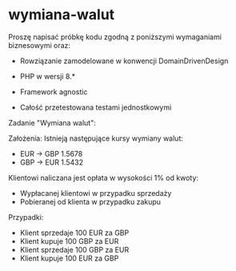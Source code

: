# wymiana-walut
Proszę napisać próbkę kodu zgodną z poniższymi wymaganiami biznesowymi oraz:

- Rowziązanie zamodelowane w konwencji DomainDrivenDesign

- PHP w wersji 8.*

- Framework agnostic

- Całość przetestowana testami jednostkowymi

Zadanie "Wymiana walut":

Założenia:
Istnieją następujące kursy wymiany walut:
- EUR -> GBP 1.5678
- GBP -> EUR 1.5432

Klientowi naliczana jest opłata w wysokości 1% od kwoty:
- Wypłacanej klientowi w przypadku sprzedaży
- Pobieranej od klienta w przypadku zakupu

Przypadki:

- Klient sprzedaje 100 EUR za GBP
- Klient kupuje 100 GBP za EUR
- Klient sprzedaje 100 GBP za EUR
- Klient kupuje 100 EUR za GBP